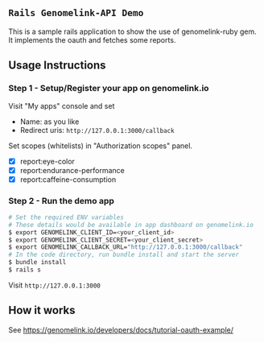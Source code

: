 ## `Rails Genomelink-API Demo`

This is a sample rails application to show the use of genomelink-ruby gem. It implements the oauth and fetches some reports.

## Usage Instructions

### Step 1 - Setup/Register your app on genomelink.io

Visit "My apps" console and set
- Name: as you like
- Redirect uris: `http://127.0.0.1:3000/callback`

Set scopes (whitelists) in "Authorization scopes" panel.

- [x] report:eye-color
- [x] report:endurance-performance
- [x] report:caffeine-consumption

### Step 2 - Run the demo app

```bash
# Set the required ENV variables
# These details would be available in app dashboard on genomelink.io
$ export GENOMELINK_CLIENT_ID=<your_client_id>
$ export GENOMELINK_CLIENT_SECRET=<your_client_secret>
$ export GENOMELINK_CALLBACK_URL="http://127.0.0.1:3000/callback"
# In the code directory, run bundle install and start the server
$ bundle install
$ rails s
```

Visit `http://127.0.0.1:3000`

## How it works

See https://genomelink.io/developers/docs/tutorial-oauth-example/